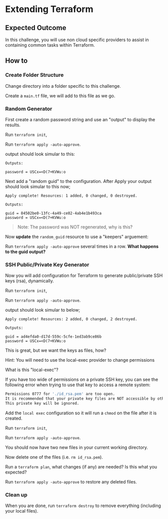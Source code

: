 # Extending Terraform

## Expected Outcome

In this challenge, you will use non cloud specific providers to assist in containing common tasks within Terraform.

## How to

### Create Folder Structure

Change directory into a folder specific to this challenge.

Create a  `main.tf` file, we will add to this file as we go.

### Random Generator

First create a random password string and use an "output" to display the results. 

Run `terraform init`,

Run `terraform apply -auto-approve`.


output should look simular to this:
```hcl
Outputs:

password = USCx=<D(7+KVWu:o
```

Next add a "random guid" to the configuration. After Apply your output should look simular to this now;

```hcl
Apply complete! Resources: 1 added, 0 changed, 0 destroyed.

Outputs:

guid = 84502be0-13fc-4a49-ce02-4ab4e1b493ca
password = USCx=<D(7+KVWu:o
```

> Note: The password was NOT regenerated, why is this?


Now **update** the `random_guid` resource to use a "keepers" arguement:

Run `terraform apply -auto-approve` several times in a row. **What happens to the guid output?**

### SSH Public/Private Key Generator

Now you will add configuration for Terraform to generate public/private SSH keys (rsa), dynamically.

Run `terraform init`,

Run `terraform apply -auto-approve`.

output should look simular to below;

```hcl
Apply complete! Resources: 2 added, 0 changed, 2 destroyed.

Outputs:

guid = ad4efda0-d17d-559c-5cfe-1ed3ab9ce86b
password = USCx=<D(7+KVWu:o
```

This is great, but we want the keys as files, how?

Hint: You will need to use the local-exec provider to change permissions 

What is this "local-exec"?

If you have too wide of permissions on a private SSH key, you can see the following error when trying to use that key to access a remote system:

```sh
Permissions 0777 for './id_rsa.pem' are too open.
It is recommended that your private key files are NOT accessible by others.
This private key will be ignored.
```

Add the `local exec` configuration so it will run a `chmod` on the file after it is created.

Run `terraform init`,

Run `terraform apply -auto-approve`.

You should now have two new files in your current working directory.

Now delete one of the files (i.e. `rm id_rsa.pem`).

Run a `terraform plan`, what changes (if any) are needed? Is this what you expected?

Run `terraform apply -auto-approve` to restore any deleted files.

### Clean up

When you are done, run `terraform destroy` to remove everything (including your local files).
